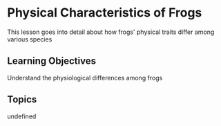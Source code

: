 # Physical Characteristics of Frogs

This lesson goes into detail about how frogs' physical traits differ among various species

## Learning Objectives
Understand the physiological differences among frogs

## Topics
undefined